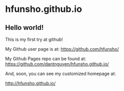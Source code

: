 # hfunsho.github.io

## Hello world!

This is my first try at github!

My Github user page is at: 
https://github.com/hfunsho/

My Github Pages repo can be found at:  
https://github.com/dantnguyen/hfunsho.github.io/

And, soon, you can see my customized homepage at:

http://hfunsho.github.io/
